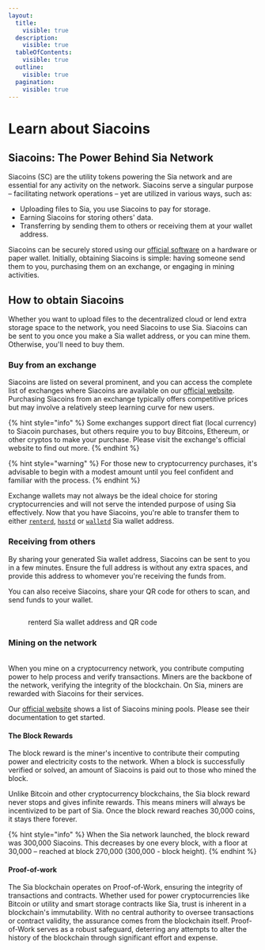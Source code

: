 ```yaml
---
layout:
  title:
    visible: true
  description:
    visible: true
  tableOfContents:
    visible: true
  outline:
    visible: true
  pagination:
    visible: true
---
```


# Learn about Siacoins

## Siacoins: The Power Behind Sia Network

Siacoins (SC) are the utility tokens powering the Sia network and are essential for any activity on the network. Siacoins serve a singular purpose – facilitating network operations – yet are utilized in various ways, such as:

* Uploading files to Sia, you use Siacoins to pay for storage.
* Earning Siacoins for storing others' data.
* Transferring by sending them to others or receiving them at your wallet address.

Siacoins can be securely stored using our [official software](https://sia.tech/software/walletd) on a hardware or paper wallet. Initially, obtaining Siacoins is simple: having someone send them to you, purchasing them on an exchange, or engaging in mining activities.

## How to obtain Siacoins

Whether you want to upload files to the decentralized cloud or lend extra storage space to the network, you need Siacoins to use Sia. Siacoins can be sent to you once you make a Sia wallet address, or you can mine them. Otherwise, you'll need to buy them.

### Buy from an exchange

Siacoins are listed on several prominent, and you can access the complete list of exchanges where Siacoins are available on our [official website](https://sia.tech/community-ecosystem?software=exchanges#software). Purchasing Siacoins from an exchange typically offers competitive prices but may involve a relatively steep learning curve for new users.

{% hint style="info" %}
Some exchanges support direct fiat (local currency) to Siacoin purchases, but others require you to buy Bitcoins, Ethereum, or other cryptos to make your purchase. Please visit the exchange's official website to find out more.
{% endhint %}

{% hint style="warning" %}
For those new to cryptocurrency purchases, it's advisable to begin with a modest amount until you feel confident and familiar with the process.
{% endhint %}

Exchange wallets may not always be the ideal choice for storing cryptocurrencies and will not serve the intended purpose of using Sia effectively. Now that you have Siacoins, you're able to transfer them to either [`renterd`](../renting/transferring-siacoins.md), [`hostd`](../hosting/transferring-siacoins.md) or [`walletd`](../wallet/transferring-siacoins.md) Sia wallet address.

### Receiving from others

By sharing your generated Sia wallet address, Siacoins can be sent to you in a few minutes. Ensure the full address is without any extra spaces, and provide this address to whomever you're receiving the funds from.

You can also receive Siacoins, share your QR code for others to scan, and send funds to your wallet.

<figure><img src="../.gitbook/assets/renterd_14.png" alt=""><figcaption><p>renterd Sia wallet address and QR code</p></figcaption></figure>

### Mining on the network

\
When you mine on a cryptocurrency network, you contribute computing power to help process and verify transactions. Miners are the backbone of the network, verifying the integrity of the blockchain. On Sia, miners are rewarded with Siacoins for their services.

Our [official website](https://sia.tech/community-ecosystem?software=mining\_pools) shows a list of Siacoins mining pools. Please see their documentation to get started.

#### The Block Rewards

The block reward is the miner's incentive to contribute their computing power and electricity costs to the network. When a block is successfully verified or solved, an amount of Siacoins is paid out to those who mined the block.

Unlike Bitcoin and other cryptocurrency blockchains, the Sia block reward never stops and gives infinite rewards. This means miners will always be incentivized to be part of Sia. Once the block reward reaches 30,000 coins, it stays there forever.

{% hint style="info" %}
When the Sia network launched, the block reward was 300,000 Siacoins. This decreases by one every block, with a floor at 30,000 – reached at block 270,000 (300,000 - block height).
{% endhint %}

#### Proof-of-work

The Sia blockchain operates on Proof-of-Work, ensuring the integrity of transactions and contracts. Whether used for power cryptocurrencies like Bitcoin or utility and smart storage contracts like Sia, trust is inherent in a blockchain's immutability. With no central authority to oversee transactions or contract validity, the assurance comes from the blockchain itself. Proof-of-Work serves as a robust safeguard, deterring any attempts to alter the history of the blockchain through significant effort and expense.



